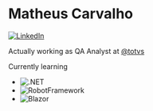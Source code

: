 # Matheus Carvalho
<a href="https://www.linkedin.com/in/matheuscarvalho/">![LinkedIn](https://img.shields.io/badge/linkedin-%230077B5.svg?style=for-the-badge&logo=linkedin&logoColor=white)</a>

Actually working as QA Analyst at [@totvs](https://github.com/totvs)

Currently learning 
- ![.NET](https://img.shields.io/static/v1?style=for-the-badge&message=.NET&color=512BD4&logo=.NET&logoColor=FFFFFF&label=)</br>
- ![RobotFramework](https://img.shields.io/static/v1?style=for-the-badge&message=Robot+Framework&color=FFFFFF&logo=robotframework&logoColor=000000&label=)</br>
- ![Blazor](https://img.shields.io/static/v1?style=for-the-badge&message=Blazor&color=512BD4&logo=Blazor&logoColor=FFFFFF&label=)</br>
